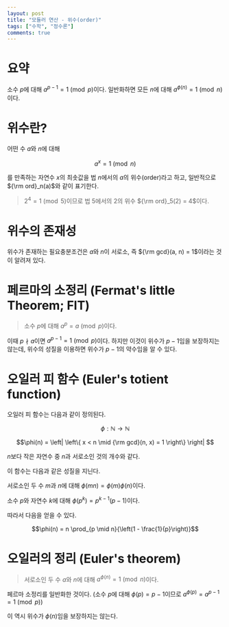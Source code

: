 ```yaml
---
layout: post
title: "모듈러 연산 - 위수(order)"
tags: ["수학", "정수론"]
comments: true
--- 
```


# 요약

소수 $p$에 대해 $a^{p-1} = 1 \pmod{p}$이다.
일반화하면 모든 $n$에 대해 $a^{\phi(n)} = 1 \pmod{n}$이다.

# 위수란? 

어떤 수 $a$와 $n$에 대해

$$a^x = 1 \pmod{n}$$ 

를 만족하는 자연수 $x$의 최솟값을 법 $n$에서의 $a$의 위수(order)라고 하고, 일반적으로 ${\rm ord}_n(a)$와 같이 표기한다.

> $2^4 = 1 \pmod{5}$이므로 법 5에서의 2의 위수 ${\rm ord}_5(2) = 4$이다.


# 위수의 존재성 

위수가 존재하는 필요충분조건은 $a$와 $n$이 서로소, 즉 ${\rm gcd}(a, n) = 1$이라는 것이 알려져 있다. 

# 페르마의 소정리 (Fermat's little Theorem; FlT) 

> 소수 $p$에 대해 $a^{p} = a \pmod{p}$이다.

이때 $p \nmid a$이면 $a^{p-1} = 1 \pmod{p}$이다. 하지만 이것이 위수가 $p-1$임을 보장하지는 않는데, 위수의 성질을 이용하면 위수가 $p-1$의 약수임을 알 수 있다.

# 오일러 피 함수 (Euler's totient function)

오일러 피 함수는 다음과 같이 정의된다.

$$\phi : \mathbb{N} \to \mathbb{N}$$

$$\phi(n) = \left| \left\{ x < n \mid {\rm gcd}(n, x) = 1 \right\} \right| $$

$n$보다 작은 자연수 중 $n$과 서로소인 것의 개수와 같다.

이 함수는 다음과 같은 성질을 지닌다.

서로소인 두 수 $m$과 $n$에 대해 $\phi(mn) = \phi(m)\phi(n)$이다.

소수 $p$와 자연수 $k$에 대해 $\phi(p^k) = p^{k-1}(p-1)$이다.

따라서 다음을 얻을 수 있다.

$$\phi(n) = n \prod_{p \mid n}{\left(1 - \frac{1}{p}\right)}$$

# 오일러의 정리 (Euler's theorem)

> 서로소인 두 수 $a$와 $n$에 대해 $a^{\phi(n)} = 1 \pmod{n}$이다.

페르마 소정리를 일반화한 것이다. (소수 $p$에 대해 $\phi(p)=p-1$이므로 $a^{\phi(p)} = a^{p-1} = 1 \pmod{p}$)

이 역시 위수가 $\phi(n)$임을 보장하지는 않는다.
